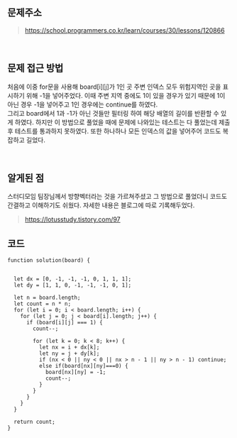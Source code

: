 ## 문제주소

> https://school.programmers.co.kr/learn/courses/30/lessons/120866

</br>

## 문제 접근 방법

처음에 이중 for문을 사용해 board[i][j]가 1인 곳 주변 인덱스 모두 위험지역인 곳을 표시하기 위해 -1을 넣어주었다. 이때 주변 지역 중에도 1이 있을 경우가 있기 때문에 1이 아닌 경우 -1을 넣어주고 1인 경우에는 continue를 하였다.  
그리고 board에서 1과 -1가 아닌 것들만 필터링 하여 해당 배열의 길이를 반환할 수 있게 하였다. 하지만 이 방법으로 풀었을 때에 문제에 나와있는 테스트는 다 풀었는데 제출 후 테스트를 통과하지 못하였다. 또한 하나하나 모든 인덱스의 값을 넣어주어 코드도 복잡하고 길었다.

</br>

## 알게된 점

스터디모임 팀장님께서 방향벡터라는 것을 가르쳐주셨고 그 방법으로 풀었더니 코드도 간결하고 이해하기도 쉬웠다. 자세한 내용은 블로그에 따로 기록해두었다.

> https://lotusstudy.tistory.com/97
> </br>

## 코드

```
function solution(board) {


  let dx = [0, -1, -1, -1, 0, 1, 1, 1];
  let dy = [1, 1, 0, -1, -1, -1, 0, 1];

  let n = board.length;
  let count = n * n;
  for (let i = 0; i < board.length; i++) {
    for (let j = 0; j < board[i].length; j++) {
      if (board[i][j] === 1) {
        count--;

        for (let k = 0; k < 8; k++) {
          let nx = i + dx[k];
          let ny = j + dy[k];
          if (nx < 0 || ny < 0 || nx > n - 1 || ny > n - 1) continue;
          else if(board[nx][ny]===0) {
            board[nx][ny] = -1;
            count--;
          }
        }
      }
    }
  }

  return count;
}
```
